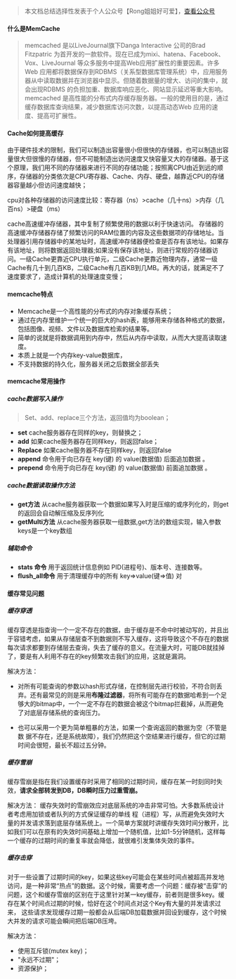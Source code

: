 > 本文档总结选择性发表于个人公众号【Rong姐姐好可爱】，[查看公众号](https://mp.weixin.qq.com/s/1Z-HjTPXVld0SXiqaaDKSw)

#### **什么是MemCache**

> memcached 是以LiveJournal旗下Danga Interactive 公司的Brad Fitzpatric 为首开发的一款软件。现在已成为mixi、hatena、Facebook、Vox、LiveJournal 等众多服务中提高Web应用扩展性的重要因素。许多Web 应用都将数据保存到RDBMS（关系型数据库管理系统）中，应用服务器从中读取数据并在浏览器中显示。但随着数据量的增大、访问的集中，就会出现RDBMS 的负担加重、数据库响应恶化、网站显示延迟等重大影响。memcached 是高性能的分布式内存缓存服务器。一般的使用目的是，通过缓存数据库查询结果，减少数据库访问次数，以提高动态Web 应用的速度、提高可扩展性。

#### **Cache如何提高缓存**

由于硬件技术的限制，我们可以制造出容量很小但很快的存储器，也可以制造出容量很大但很慢的存储器，但不可能制造出访问速度又快容量又大的存储器。基于这个原理，我们用不同的存储器来进行不同的存储功能；按照离CPU由近到远的顺序，存储器的分类依次是CPU寄存器、Cache、内存、硬盘，越靠近CPU的存储器容量越小但访问速度越快；

cpu对各种存储器的访问速度比较：寄存器（ns）>cache（几十ns）>内存（几百ns）>硬盘（ms）

cache高速缓冲存储器，其中复制了频繁使用的数据以利于快速访问。
存储器的高速缓冲存储器存储了频繁访问的RAM位置的内容及这些数据项的存储地址。当处理器引用存储器中的某地址时，高速缓冲存储器便检查是否存有该地址。如果存有该地址，则将数据返回处理器;如果没有保存该地址，则进行常规的存储器访问。一级Cache更靠近CPU执行单元，二级Cache更靠近物理内存，通常一级Cache有几十到几百KB，二级Cache有几百KB到几MB。再大的话，就满足不了速度要求了，造成计算机的处理速度变慢；

#### **memcache特点**

- Memcache是一个高性能的分布式的内存对象缓存系统；
- 通过在内存里维护一个统一的巨大的hash表，能够用来存储各种格式的数据，包括图像、视频、文件以及数据库检索的结果等。
- 简单的说就是将数据调用到内存中，然后从内存中读取，从而大大提高读取速度。
- 本质上就是一个内存key-value数据库，
- 不支持数据的持久化，服务器关闭之后数据全部丢失

#### **memcache常用操作**

##### cache数据写入操作

  > Set、add、replace三个方法，返回值均为boolean；

- **set**	cache服务器存在同样的key，则替换之；
- **add**	如果cache服务器存在同样key，则返回false；
- **Replace**	如果cache服务器不存在同样key，则返回false
- **append** 	命令用于向已存在 key(键) 的 value(数据值) 后面追加数据 。
- **prepend** 	命令用于向已存在 key(键) 的 value(数据值) 前面追加数据 。

##### cache数据读取操作方法

- **get方法**   从cache服务器获取一个数据如果写入时是压缩的或序列化的，则get的返回会自动解压缩及反序列化
- **getMulti方法**    从cache服务器获取一组数据,get方法的数组实现，输入参数keys是一个key数组

##### 辅助命令

- **stats 命令**   用于返回统计信息例如 PID(进程号)、版本号、连接数等。
- **flush_all命令**   用于清理缓存中的所有 key=>value(键=>值) 对

#### 缓存常见问题

##### 缓存穿透

缓存穿透是指查询一个一定不存在的数据，由于缓存是不命中时被动写的，并且出于容错考虑，如果从存储层查不到数据则不写入缓存，这将导致这个不存在的数据每次请求都要到存储层去查询，失去了缓存的意义。在流量大时，可能DB就挂掉了，要是有人利用不存在的key频繁攻击我们的应用，这就是漏洞。

解决方法：

- 对所有可能查询的参数以hash形式存储，在控制层先进行校验，不符合则丢弃。还有最常见的则是采用**布隆过滤器**，将所有可能存在的数据哈希到一个足够大的bitmap中，一个一定不存在的数据会被这个bitmap拦截掉，从而避免了对底层存储系统的查询压力。

- 也可以采用一个更为简单粗暴的方法，如果一个查询返回的数据为空（不管是数 据不存在，还是系统故障），我们仍然把这个空结果进行缓存，但它的过期时间会很短，最长不超过五分钟。

#####  缓存雪崩

缓存雪崩是指在我们设置缓存时采用了相同的过期时间，缓存在某一时刻同时失效，**请求全部转发到DB，DB瞬时压力过重雪崩。**

解决方法：
缓存失效时的雪崩效应对底层系统的冲击非常可怕。大多数系统设计者考虑用加锁或者队列的方式保证缓存的单线 程（进程）写，从而避免失效时大量的并发请求落到底层存储系统上。一个简单方案就时讲缓存失效时间分散开，比如我们可以在原有的失效时间基础上增加一个随机值，比如1-5分钟随机，这样每一个缓存的过期时间的重复率就会降低，就很难引发集体失效的事件。
    

##### 缓存击穿

对于一些设置了过期时间的key，如果这些key可能会在某些时间点被超高并发地访问，是一种非常“热点”的数据。这个时候，需要考虑一个问题：缓存被“击穿”的问题，这个和缓存雪崩的区别在于这里针对某一key缓存，前者则是很多key。缓存在某个时间点过期的时候，恰好在这个时间点对这个Key有大量的并发请求过来， 这些请求发现缓存过期一般都会从后端DB加载数据并回设到缓存，这个时候大并发的请求可能会瞬间把后端DB压垮。

解决方法：

- 使用互斥锁(mutex key)；
- "永远不过期"；
-  资源保护；